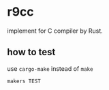 # r9cc

implement for C compiler by Rust.

## how to test

use `cargo-make` instead of `make`

```bash
makers TEST
```
